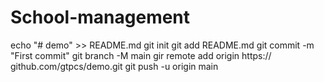 # School-management
echo "# demo" >> README.md
git init
git add README.md
git commit -m "First commit"
git branch -M main
gir remote add origin https:// github.com/gtpcs/demo.git
git push -u origin main
